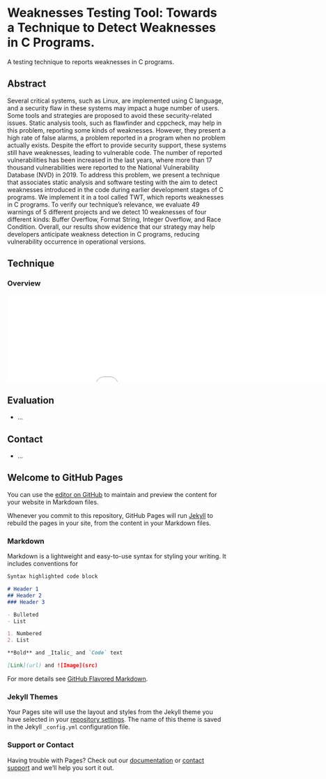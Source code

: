 # Weaknesses Testing Tool: Towards a Technique to Detect Weaknesses in C Programs.

  A testing technique to reports weaknesses in C programs.

## Abstract
  Several critical systems, such as Linux, are implemented using C language, and a security flaw in these systems may impact a huge number of users. Some tools and strategies are proposed to avoid these security-related issues. Static analysis tools, such as flawfinder and cppcheck, may help in this problem, reporting some kinds of weaknesses. However, they present a high rate of false alarms, a problem reported in a program when no problem actually exists. Despite the effort to provide security support, these systems still have weaknesses, leading to vulnerable code. The number of reported vulnerabilities has been increased in the last years, where more than 17 thousand vulnerabilities were reported to the National Vulnerability Database (NVD) in 2019. To address this problem, we present a technique that associates static analysis and software testing with the aim to detect weaknesses introduced in the code during earlier development stages of C programs. We implement it in a tool called TWT, which reports weaknesses in C programs. To verify our technique’s relevance, we evaluate 49 warnings of 5 different projects and we detect 10 weaknesses of four different kinds: Buffer Overflow, Format String, Integer Overflow, and Race Condition. Overall, our results show evidence that our strategy may help developers anticipate weakness detection in C programs, reducing vulnerability occurrence in operational versions.

## Technique
### Overview

<embed src="images/technique2.0.pdf" width="960px" height="200px" />

## Evaluation
- ...

## Contact
- ...

## Welcome to GitHub Pages

You can use the [editor on GitHub](https://github.com/WeaknessesTestingTool/page/edit/main/README.md) to maintain and preview the content for your website in Markdown files.

Whenever you commit to this repository, GitHub Pages will run [Jekyll](https://jekyllrb.com/) to rebuild the pages in your site, from the content in your Markdown files.

### Markdown

Markdown is a lightweight and easy-to-use syntax for styling your writing. It includes conventions for

```markdown
Syntax highlighted code block

# Header 1
## Header 2
### Header 3

- Bulleted
- List

1. Numbered
2. List

**Bold** and _Italic_ and `Code` text

[Link](url) and ![Image](src)
```

For more details see [GitHub Flavored Markdown](https://guides.github.com/features/mastering-markdown/).

### Jekyll Themes

Your Pages site will use the layout and styles from the Jekyll theme you have selected in your [repository settings](https://github.com/WeaknessesTestingTool/page/settings). The name of this theme is saved in the Jekyll `_config.yml` configuration file.

### Support or Contact

Having trouble with Pages? Check out our [documentation](https://docs.github.com/categories/github-pages-basics/) or [contact support](https://github.com/contact) and we’ll help you sort it out.
